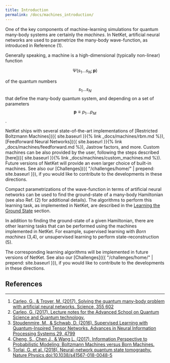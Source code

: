 ```yaml
---
title: Introduction
permalink: /docs/machines_introduction/
---
```


One of the key components of machine-learning simulations for quantum many-body systems are certainly the *machines*.
In NetKet, artificial neural networks are used to parametrize the many-body wave-function, as introduced in Reference (1).

Generally speaking, a machine is a high-dimensional (typically non-linear) function

$$
\Psi(s_1 \dots s_N; \mathbf{p})
$$

of the quantum numbers $$ s_1 \dots s_N $$ that define the many-body
quantum system, and depending on a set of parameters $$ \mathbf{p} \equiv p_1 \dots p_M $$.

NetKet ships with several state-of-the-art implementations of [Restricted Boltzmann Machines]({{ site.baseurl }}{% link _docs/machines/rbm.md %}), [Feedforward Neural Networks]({{ site.baseurl }}{% link _docs/machines/feedforward.md %}), Jastrow factors, and more. 
Custom machines can be also provided by the user, following the steps described [here]({{ site.baseurl }}{% link _docs/machines/custom_machines.md %}).
Future versions of NetKet will provide an even larger choice of built-in machines.
See also our [Challenges]({{ "/challenges/home/" | prepend: site.baseurl }}), if you would like to contribute to the developments in these directions.


Compact parametrizations of the wave-function in terms of artificial neural networks can be used to find the ground-state of a many-body Hamiltonian (see also Ref. (2) for additional details).
The algorithms to perform this learning task, as implemented in NetKet, are described in the [Learning the Ground State](../stochastic_reconfiguration/) section.

In addition to finding the ground-state of a given Hamiltonian, there are other learning tasks that can be performed using the machines implemented in NetKet.
For example, supervised learning with *Born machines* (3,4), or unsupervised learning to perform state-reconstruction (5).

The corresponding learning algorithms will be implemented in future versions of NetKet. See also our [Challenges]({{ "/challenges/home/" | prepend: site.baseurl }}), if you would like to contribute to the developments in these directions.

## References
---------------

1. [Carleo, G., & Troyer, M. (2017). Solving the quantum many-body problem with artificial neural networks. Science, 355 602](http://science.sciencemag.org/content/355/6325/602)
2. [Carleo, G. (2017). Lecture notes for the Advanced School on Quantum Science and Quantum technology.](https://gitlab.com/nqs/ictp_school/blob/7ff4fcc22a1685fec0972f291919090c79586012/notes.pdf)
3. [Stoudenmire, M., & Schwab, D. (2016). Supervised Learning with Quantum-Inspired Tensor Networks. Advances in Neural Information Processing Systems 29, 4799](https://arxiv.org/abs/1605.05775)
4. [Cheng, S., Chen J., & Wang L. (2017). Information Perspective to Probabilistic Modeling: Boltzmann Machines versus Born Machines.](https://arxiv.org/abs/1712.04144)
5. [Torlai, G. et al. (2018). Neural-network quantum state tomography. Nature Physics doi:10.1038/s41567-018-0048-5](https://www.nature.com/articles/s41567-018-0048-5)
